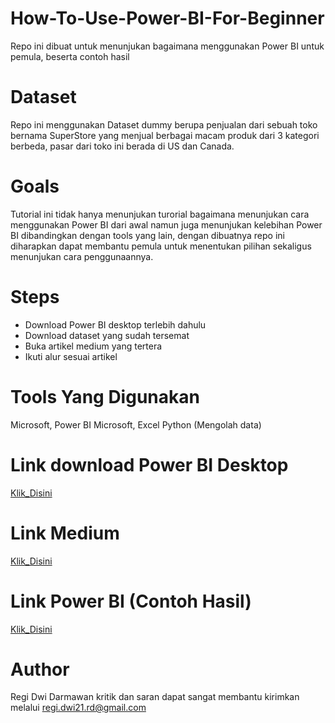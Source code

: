 # How-To-Use-Power-BI-For-Beginner
Repo ini dibuat untuk menunjukan bagaimana menggunakan Power BI untuk pemula, beserta contoh hasil

# Dataset
Repo ini menggunakan Dataset dummy berupa penjualan dari sebuah toko bernama SuperStore yang menjual berbagai macam produk dari 3 kategori berbeda, pasar dari toko ini berada di US dan Canada.


# Goals

Tutorial ini tidak hanya menunjukan turorial bagaimana menunjukan cara menggunakan Power BI dari awal namun juga menunjukan kelebihan Power BI dibandingkan dengan tools yang lain, dengan dibuatnya repo ini diharapkan dapat membantu pemula untuk menentukan pilihan sekaligus menunjukan cara penggunaannya.

# Steps

- Download Power BI desktop terlebih dahulu
- Download dataset yang sudah tersemat
- Buka artikel medium yang tertera
- Ikuti alur sesuai artikel


# Tools Yang Digunakan

Microsoft, Power BI
Microsoft, Excel
Python (Mengolah data)

# Link download Power BI Desktop

[Klik_Disini]((https://www.microsoft.com/id-id/download/details.aspx?id=58494))

# Link Medium

[Klik_Disini](https://medium.com/@regi.dwi21.rd/bingung-memilih-platform-pertama-yang-cocok-untuk-visualisasi-data-90e9a1bf7f2f)

# Link Power BI (Contoh Hasil)
[Klik_Disini]((https://app.powerbi.com/groups/me/reports/5cab464e-5800-459f-ad1a-393b606d553f/471294c55200707a89ba?experience=power-bi))

# Author

Regi Dwi Darmawan kritik dan saran dapat sangat membantu kirimkan melalui regi.dwi21.rd@gmail.com




